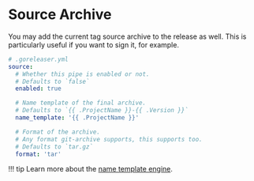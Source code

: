 # Source Archive

You may add the current tag source archive to the release as well. This is particularly
useful if you want to sign it, for example.

```yaml
# .goreleaser.yml
source:
  # Whether this pipe is enabled or not.
  # Defaults to `false`
  enabled: true

  # Name template of the final archive.
  # Defaults to `{{ .ProjectName }}-{{ .Version }}`
  name_template: '{{ .ProjectName }}'

  # Format of the archive.
  # Any format git-archive supports, this supports too.
  # Defaults to `tar.gz`
  format: 'tar'
```

!!! tip
    Learn more about the [name template engine](/customization/templates/).
